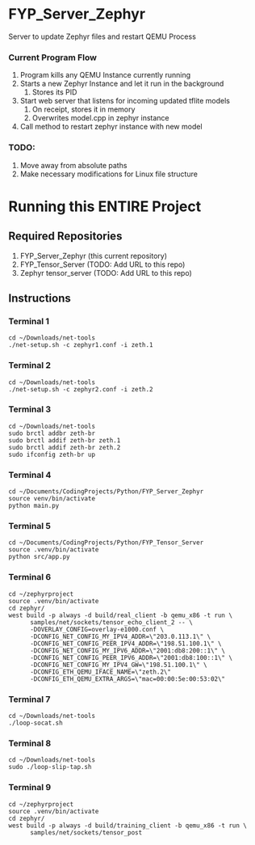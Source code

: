 # FYP_Server_Zephyr
Server to update Zephyr files and restart QEMU Process

### Current Program Flow
1. Program kills any QEMU Instance currently running
2. Starts a new Zephyr Instance and let it run in the background
   1. Stores its PID
3. Start web server that listens for incoming updated tflite models
   1. On receipt, stores it in memory
   2. Overwrites model.cpp in zephyr instance 
4. Call method to restart zephyr instance with new model

### TODO:
1. Move away from absolute paths
2. Make necessary modifications for Linux file structure 

# Running this ENTIRE Project
## Required Repositories
1. FYP_Server_Zephyr (this current repository)
2. FYP_Tensor_Server (TODO: Add URL to this repo)
3. Zephyr tensor_server (TODO: Add URL to this repo)

## Instructions
### Terminal 1
```
cd ~/Downloads/net-tools
./net-setup.sh -c zephyr1.conf -i zeth.1
```

### Terminal 2
```
cd ~/Downloads/net-tools
./net-setup.sh -c zephyr2.conf -i zeth.2
```

### Terminal 3
```
cd ~/Downloads/net-tools
sudo brctl addbr zeth-br
sudo brctl addif zeth-br zeth.1
sudo brctl addif zeth-br zeth.2
sudo ifconfig zeth-br up
```

### Terminal 4
```
cd ~/Documents/CodingProjects/Python/FYP_Server_Zephyr
source venv/bin/activate
python main.py
```
### Terminal 5
```
cd ~/Documents/CodingProjects/Python/FYP_Tensor_Server
source .venv/bin/activate
python src/app.py
```
### Terminal 6
```
cd ~/zephyrproject
source .venv/bin/activate
cd zephyr/
west build -p always -d build/real_client -b qemu_x86 -t run \
      samples/net/sockets/tensor_echo_client_2 -- \
      -DOVERLAY_CONFIG=overlay-e1000.conf \
      -DCONFIG_NET_CONFIG_MY_IPV4_ADDR=\"203.0.113.1\" \
      -DCONFIG_NET_CONFIG_PEER_IPV4_ADDR=\"198.51.100.1\" \
      -DCONFIG_NET_CONFIG_MY_IPV6_ADDR=\"2001:db8:200::1\" \
      -DCONFIG_NET_CONFIG_PEER_IPV6_ADDR=\"2001:db8:100::1\" \
      -DCONFIG_NET_CONFIG_MY_IPV4_GW=\"198.51.100.1\" \
      -DCONFIG_ETH_QEMU_IFACE_NAME=\"zeth.2\"
      -DCONFIG_ETH_QEMU_EXTRA_ARGS=\"mac=00:00:5e:00:53:02\"
```
### Terminal 7
```
cd ~/Downloads/net-tools
./loop-socat.sh
```
### Terminal 8
```
cd ~/Downloads/net-tools
sudo ./loop-slip-tap.sh
```
### Terminal 9
```
cd ~/zephyrproject
source .venv/bin/activate
cd zephyr/
west build -p always -d build/training_client -b qemu_x86 -t run \
      samples/net/sockets/tensor_post
```